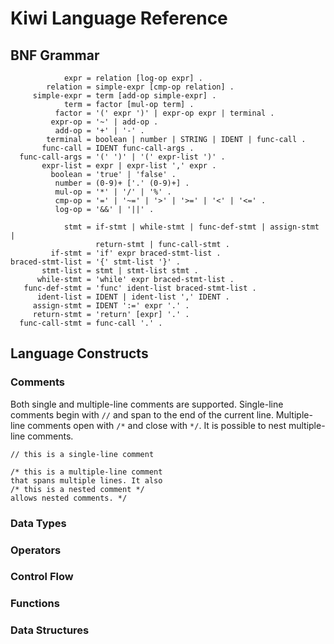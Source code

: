 # Kiwi Language Reference

## BNF Grammar

                expr = relation [log-op expr] .
            relation = simple-expr [cmp-op relation] .
         simple-expr = term [add-op simple-expr] .
                term = factor [mul-op term] .
              factor = '(' expr ')' | expr-op expr | terminal .
             expr-op = '~' | add-op .
              add-op = '+' | '-' .
            terminal = boolean | number | STRING | IDENT | func-call .
           func-call = IDENT func-call-args .
      func-call-args = '(' ')' | '(' expr-list ')' .
           expr-list = expr | expr-list ',' expr .
             boolean = 'true' | 'false' .
              number = (0-9)+ ['.' (0-9)+] .
              mul-op = '*' | '/' | '%' .
              cmp-op = '=' | '~=' | '>' | '>=' | '<' | '<=' .
              log-op = '&&' | '||' .

                stmt = if-stmt | while-stmt | func-def-stmt | assign-stmt |
                       return-stmt | func-call-stmt .
             if-stmt = 'if' expr braced-stmt-list .
    braced-stmt-list = '{' stmt-list '}' .
           stmt-list = stmt | stmt-list stmt .
          while-stmt = 'while' expr braced-stmt-list .
       func-def-stmt = 'func' ident-list braced-stmt-list .
          ident-list = IDENT | ident-list ',' IDENT .
         assign-stmt = IDENT ':=' expr '.' .
         return-stmt = 'return' [expr] '.' .
      func-call-stmt = func-call '.' .

## Language Constructs

### Comments

Both single and multiple-line comments are supported. Single-line comments
begin with `//` and span to the end of the current line. Multiple-line
comments open with `/*` and close with `*/`. It is possible to nest 
multiple-line comments.

    // this is a single-line comment

    /* this is a multiple-line comment
    that spans multiple lines. It also
    /* this is a nested comment */
    allows nested comments. */

### Data Types

### Operators

### Control Flow

### Functions

### Data Structures


